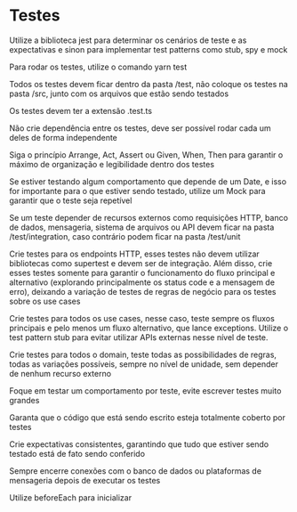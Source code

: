 # Testes

Utilize a biblioteca jest para determinar os cenários de teste e as expectativas e sinon para implementar test patterns como stub, spy e mock

Para rodar os testes, utilize o comando yarn test

Todos os testes devem ficar dentro da pasta /test, não coloque os testes na pasta /src, junto com os arquivos que estão sendo testados

Os testes devem ter a extensão .test.ts

Não crie dependência entre os testes, deve ser possível rodar cada um deles de forma independente

Siga o princípio Arrange, Act, Assert ou Given, When, Then para garantir o máximo de organização e legibilidade dentro dos testes

Se estiver testando algum comportamento que depende de um Date, e isso for importante para o que estiver sendo testado, utilize um Mock para garantir que o teste seja repetível

Se um teste depender de recursos externos como requisições HTTP, banco de dados, mensageria, sistema de arquivos ou API devem ficar na pasta /test/integration, caso contrário podem ficar na pasta /test/unit

Crie testes para os endpoints HTTP, esses testes não devem utilizar bibliotecas como supertest e devem ser de integração. Além disso, crie esses testes somente para garantir o funcionamento do fluxo principal e alternativo (explorando principalmente os status code e a mensagem de erro), deixando a variação de testes de regras de negócio para os testes sobre os use cases

Crie testes para todos os use cases, nesse caso, teste sempre os fluxos principais e pelo menos um fluxo alternativo, que lance exceptions. Utilize o test pattern stub para evitar utilizar APIs externas nesse nível de teste.

Crie testes para todos o domain, teste todas as possibilidades de regras, todas as variações possíveis, sempre no nível de unidade, sem depender de nenhum recurso externo

Foque em testar um comportamento por teste, evite escrever testes muito grandes

Garanta que o código que está sendo escrito esteja totalmente coberto por testes

Crie expectativas consistentes, garantindo que tudo que estiver sendo testado está de fato sendo conferido

Sempre encerre conexões com o banco de dados ou plataformas de mensageria depois de executar os testes

Utilize beforeEach para inicializar